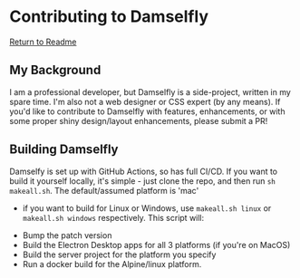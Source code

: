 # Contributing to Damselfly

[Return to Readme](../README.md)

## My Background

I am a professional developer, but Damselfly is a side-project, written in my spare time. I'm also not a 
web designer or CSS expert (by any means). If you'd like to contribute to Damselfly with features, 
enhancements, or with some proper shiny design/layout enhancements, please submit a PR!

## Building Damselfly

Damselfy is set up with GitHub Actions, so has full CI/CD. If you want to build it yourself locally, 
it's simple - just clone the repo, and then run `sh makeall.sh`. The default/assumed platform is 'mac' 
- if you want to build for Linux or Windows, use `makeall.sh linux` or `makeall.sh windows` respectively. 
This script will: 

* Bump the patch version
* Build the Electron Desktop apps for all 3 platforms (if you're on MacOS)
* Build the server project for the platform you specify
* Run a docker build for the Alpine/linux platform.
